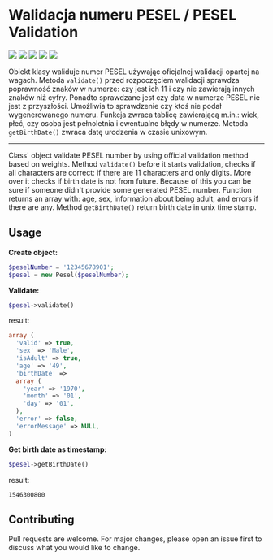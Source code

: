 # Walidacja numeru PESEL / PESEL Validation
![](https://img.shields.io/github/license/michalsroczynski/pesel.svg?style=flat)
![](https://img.shields.io/github/release/michalsroczynski/pesel.svg?style=plastic)
![](https://img.shields.io/github/repo-size/michalsroczynski/pesel.svg?style=plastic)
![](https://img.shields.io/github/downloads/michalsroczynski/pesel/total.svg?style=plastic)
![](https://img.shields.io/packagist/dt/michalsroczynski/pesel.svg?label=packagist%20downloads&style=plastic)

Obiekt klasy waliduje numer PESEL używając oficjalnej walidacji opartej na wagach. 
Metoda `validate()` przed rozpoczęciem walidacji sprawdza poprawność znaków w numerze: 
czy jest ich 11 i czy nie zawierają innych znaków niż cyfry. Ponadto sprawdzane jest czy 
data w numerze PESEL nie jest z przyszłości. Umożliwia to sprawdzenie czy ktoś nie podał 
wygenerowanego numeru. Funkcja zwraca tablicę zawierającą m.in.: wiek, płeć, czy osoba jest 
pełnoletnia i ewentualne błędy w numerze. Metoda `getBirthDate()` zwraca datę urodzenia w 
czasie unixowym.

---
Class' object validate PESEL number by using official validation method based on weights. 
Method `validate()` before it starts validation, checks if all characters are correct: 
if there are 11 characters and only digits. More over it checks if birth date is not from 
future. Because of this you can be sure if someone didn't provide some generated PESEL number. 
Function returns an array with: age, sex, information about being adult, and errors if there are any. 
Method `getBirthDate()` return birth date in unix time stamp.

## Usage

**Create object:**
```php
$peselNumber = '12345678901';
$pesel = new Pesel($peselNumber);
```

**Validate:**
```php
$pesel->validate()
```

result:
```php
array (
  'valid' => true,
  'sex' => 'Male',
  'isAdult' => true,
  'age' => '49',
  'birthDate' => 
  array (
    'year' => '1970',
    'month' => '01',
    'day' => '01',
  ),
  'error' => false,
  'errorMessage' => NULL,
)
```

**Get birth date as timestamp:**

```php
$pesel->getBirthDate()
```

result:
```
1546300800
```

## Contributing
Pull requests are welcome. For major changes, please open an issue first to discuss 
what you would like to change.
